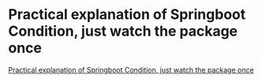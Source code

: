 # Practical explanation of Springboot Condition, just watch the package once
[Practical explanation of Springboot Condition, just watch the package once](https://aiwithcloud.com/2022/09/16/practical_explanation_of_springboot_condition_just_watch_the_package_once/)